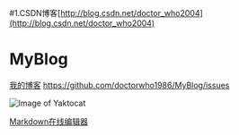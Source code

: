 #1.CSDN博客[http://blog.csdn.net/doctor_who2004](http://blog.csdn.net/doctor_who2004)

# MyBlog
[我的博客](https://github.com/doctorwho1986/MyBlog/issues)
 https://github.com/doctorwho1986/MyBlog/issues

![Image of Yaktocat](https://octodex.github.com/images/yaktocat.png)

[Markdown在线编辑器](http://mahua.jser.me/)
